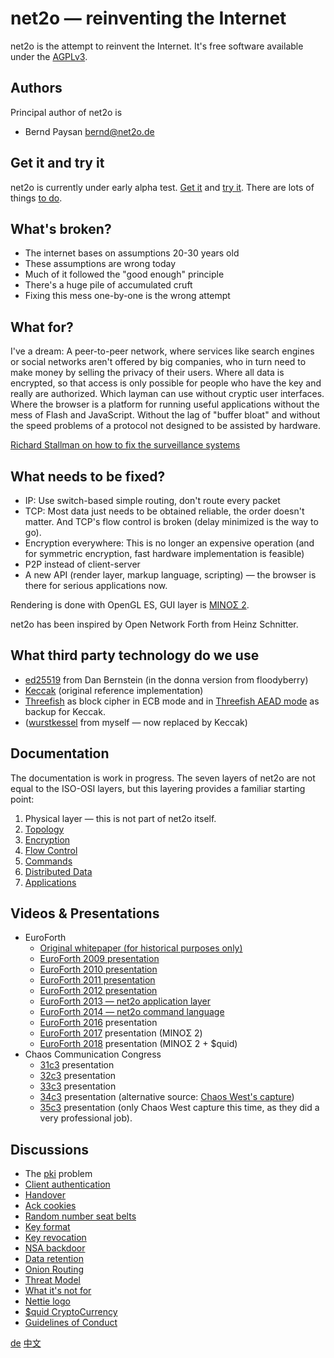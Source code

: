 # net2o — reinventing the Internet #

net2o is the attempt to reinvent the Internet.  It's free software
available under the [AGPLv3](https://www.gnu.org/licenses/agpl-3.0.en.html).

## Authors ##

Principal author of net2o is

* Bernd Paysan <bernd@net2o.de>

## Get it and try it ##

net2o is currently under early alpha test. [Get it](get-it.md) and
[try it](try-it.md).  There are lots of things [to do](todo.md).

## What's broken? ##

* The internet bases on assumptions 20-30 years old
* These assumptions are wrong today
* Much of it followed the "good enough" principle
* There's a huge pile of accumulated cruft
* Fixing this mess one-by-one is the wrong attempt

## What for? ##

I've a dream: A peer-to-peer network, where services like search engines or
social networks aren't offered by big companies, who in turn need to make money
by selling the privacy of their users. Where all data is encrypted, so that
access is only possible for people who have the key and really are authorized.
Which layman can use without cryptic user interfaces. Where the browser is a
platform for running useful applications without the mess of Flash and
JavaScript. Without the lag of "buffer bloat" and without the speed problems of
a protocol not designed to be assisted by hardware.

[Richard Stallman on how to fix the surveillance systems](https://www.theguardian.com/commentisfree/2018/apr/03/facebook-abusing-data-law-privacy-big-tech-surveillance)

## What needs to be fixed? ##

* IP: Use switch-based simple routing, don't route every packet
* TCP: Most data just needs to be obtained reliable, the order doesn't
  matter. And TCP's flow control is broken (delay minimized is the way to go).
* Encryption everywhere: This is no longer an expensive operation (and for
  symmetric encryption, fast hardware implementation is feasible)
* P2P instead of client-server
* A new API (render layer, markup language, scripting) — the browser is there
  for serious applications now.

Rendering is done with OpenGL ES, GUI layer is
[MINOΣ 2](https://fossil.net2o.de/minos2).

net2o has been inspired by Open Network Forth from Heinz Schnitter.

## What third party technology do we use ##

* [ed25519](ed25519.md) from Dan Bernstein (in the donna version from
  floodyberry)
* [Keccak](http://keccak.noekeon.org/) (original reference implementation)
* [Threefish](https://www.schneier.com/threefish.html) as block cipher
  in ECB mode and in [Threefish AEAD mode](threefish.md) as backup for Keccak.
* ([wurstkessel](wurstkessel.wiki) from myself — now replaced by Keccak)

## Documentation ##

The documentation is work in progress. The seven layers of net2o are not
equal to the ISO-OSI layers, but this layering provides a familiar starting
point:

1. Physical layer — this is not part of net2o itself.
2. [Topology](topology.md)
3. [Encryption](encryption.wiki)
4. [Flow Control](flow-control.md)
5. [Commands](commands.md)
6. [Distributed Data](distributed-data.wiki)
7. [Applications](applications.wiki)

## Videos & Presentations ##

* EuroForth
  * [Original whitepaper (for historical purposes only)](https://net2o.de/internet-2.0.html)
  * [EuroForth 2009 presentation](https://net2o.de/internet-2.0.pdf)
  * [EuroForth 2010 presentation](https://net2o.de/net2o.pdf)
  * [EuroForth 2011 presentation](https://net2o.de/net2o-al.pdf)
  * [EuroForth 2012 presentation](https://net2o.de/net2o-tl2.pdf)
  * [EuroForth 2013 — net2o application layer](https://wiki.forth-ev.de/doku.php/events:euroforth-2013:n2oal)
  * [EuroForth 2014 — net2o command language](https://wiki.forth-ev.de/doku.php/events:euroforth-2014:net2ocl)
  * [EuroForth 2016](https://wiki.forth-ev.de/doku.php/events:euroforth-2016:using-net2o) presentation
  * [EuroForth 2017](https://wiki.forth-ev.de/lib/exe/fetch.php/events:ef2017:minos2.mp4) presentation (MINOΣ 2)
  * [EuroForth 2018](https://wiki.forth-ev.de/doku.php/events:ef2018:net2o)
    presentation (MINOΣ 2 + $quid)
* Chaos Communication Congress
  * [31c3](31c3.md) presentation
  * [32c3](32c3.md) presentation
  * [33c3](33c3.md) presentation
  * [34c3](34c3.md) presentation (alternative source: [Chaos West's	capture](https://media.ccc.de/v/34c3-ChaosWest-15-net2o_gui_realtime_mixnet_and_ethical_micropayment_with_efficient_blockchain))
  * [35c3](https://media.ccc.de/v/35c3chaoswest-21-cloudcalypse-it-looks-like-you-ve-reached-the-end-how-to-take-your-data-into-net2o)
	presentation (only Chaos West capture this time, as they did a very
	professional job).

## Discussions ##

* The [pki](pki.md) problem
* [Client authentication](client-auth.md)
* [Handover](handover.wiki)
* [Ack cookies](ackcookies.wiki)
* [Random number seat belts](rng.md)
* [Key format](key-format.wiki)
* [Key revocation](key-revocation.md)
* [NSA backdoor](nsa-backdoor.md)
* [Data retention](data-retention.md)
* [Onion Routing](onion-routing.md)
* [Threat Model](threat-model.md)
* [What it's not for](whatnotfor.md)
* [Nettie logo](nettie.md)
* [$quid CryptoCurrency](squid.md)
* [Guidelines of Conduct](guidelines.md)

[de](/net2o/wiki?name=net2o.de)
[中文](net2o.zh.md)
